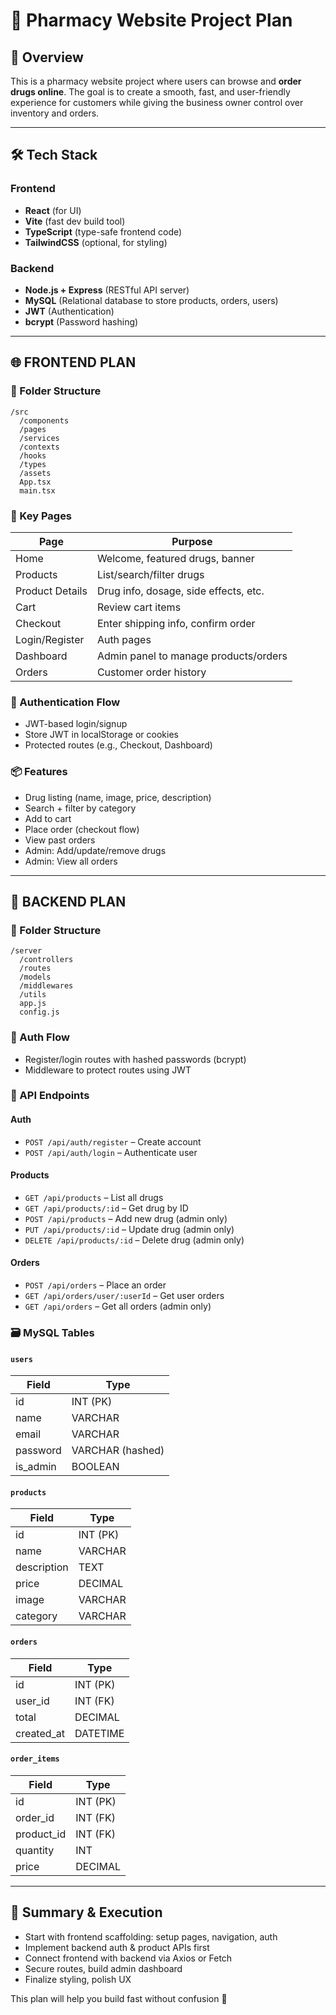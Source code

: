 # 🧪 Pharmacy Website Project Plan

## 🚀 Overview

This is a pharmacy website project where users can browse and **order drugs online**. The goal is to create a smooth, fast, and user-friendly experience for customers while giving the business owner control over inventory and orders.

---

## 🛠️ Tech Stack

### Frontend
- **React** (for UI)
- **Vite** (fast dev build tool)
- **TypeScript** (type-safe frontend code)
- **TailwindCSS** (optional, for styling)

### Backend
- **Node.js + Express** (RESTful API server)
- **MySQL** (Relational database to store products, orders, users)
- **JWT** (Authentication)
- **bcrypt** (Password hashing)

---

## 🌐 FRONTEND PLAN

### 📁 Folder Structure

```
/src
  /components
  /pages
  /services
  /contexts
  /hooks
  /types
  /assets
  App.tsx
  main.tsx
```

### 🧩 Key Pages

| Page              | Purpose                                  |
|-------------------|------------------------------------------|
| Home              | Welcome, featured drugs, banner          |
| Products          | List/search/filter drugs                 |
| Product Details   | Drug info, dosage, side effects, etc.    |
| Cart              | Review cart items                        |
| Checkout          | Enter shipping info, confirm order       |
| Login/Register    | Auth pages                               |
| Dashboard         | Admin panel to manage products/orders    |
| Orders            | Customer order history                   |

### 🔐 Authentication Flow
- JWT-based login/signup
- Store JWT in localStorage or cookies
- Protected routes (e.g., Checkout, Dashboard)

### 📦 Features
- Drug listing (name, image, price, description)
- Search + filter by category
- Add to cart
- Place order (checkout flow)
- View past orders
- Admin: Add/update/remove drugs
- Admin: View all orders

---

## 🧠 BACKEND PLAN

### 📁 Folder Structure

```
/server
  /controllers
  /routes
  /models
  /middlewares
  /utils
  app.js
  config.js
```

### 🔐 Auth Flow
- Register/login routes with hashed passwords (bcrypt)
- Middleware to protect routes using JWT

### 🧾 API Endpoints

#### Auth
- `POST /api/auth/register` – Create account
- `POST /api/auth/login` – Authenticate user

#### Products
- `GET /api/products` – List all drugs
- `GET /api/products/:id` – Get drug by ID
- `POST /api/products` – Add new drug (admin only)
- `PUT /api/products/:id` – Update drug (admin only)
- `DELETE /api/products/:id` – Delete drug (admin only)

#### Orders
- `POST /api/orders` – Place an order
- `GET /api/orders/user/:userId` – Get user orders
- `GET /api/orders` – Get all orders (admin only)

### 🗃️ MySQL Tables

#### `users`
| Field       | Type         |
|-------------|--------------|
| id          | INT (PK)     |
| name        | VARCHAR      |
| email       | VARCHAR      |
| password    | VARCHAR (hashed) |
| is_admin    | BOOLEAN      |

#### `products`
| Field       | Type         |
|-------------|--------------|
| id          | INT (PK)     |
| name        | VARCHAR      |
| description | TEXT         |
| price       | DECIMAL      |
| image       | VARCHAR      |
| category    | VARCHAR      |

#### `orders`
| Field       | Type         |
|-------------|--------------|
| id          | INT (PK)     |
| user_id     | INT (FK)     |
| total       | DECIMAL      |
| created_at  | DATETIME     |

#### `order_items`
| Field       | Type         |
|-------------|--------------|
| id          | INT (PK)     |
| order_id    | INT (FK)     |
| product_id  | INT (FK)     |
| quantity    | INT          |
| price       | DECIMAL      |

---

## 🧠 Summary & Execution

- Start with frontend scaffolding: setup pages, navigation, auth
- Implement backend auth & product APIs first
- Connect frontend with backend via Axios or Fetch
- Secure routes, build admin dashboard
- Finalize styling, polish UX

This plan will help you build fast without confusion 🚀
